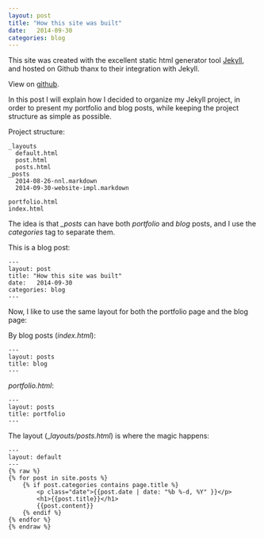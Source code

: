 ```yaml
---
layout: post
title: "How this site was built"
date:   2014-09-30
categories: blog
---
```


This site was created with the excellent static html generator tool [Jekyll][jekyll], and hosted on Github
thanx to their integration with Jekyll.

View on [github](https://github.com/mlundela/mlundela.github.io).

In this post I will explain how I decided to organize my Jekyll project, in order to present my portfolio and blog posts,
while keeping the project structure as simple as possible.

Project structure:

    _layouts
      default.html
      post.html
      posts.html
    _posts
      2014-08-26-nnl.markdown
      2014-09-30-website-impl.markdown

    portfolio.html
    index.html

The idea is that *_posts* can have both _portfolio_ and _blog_ posts, and I use the _categories_ tag to separate them.

This is a blog post:

    ---
    layout: post
    title: "How this site was built"
    date:   2014-09-30
    categories: blog
    ---

Now, I like to use the same layout for both the portfolio page and the blog page:

By blog posts (_index.html_):

    ---
    layout: posts
    title: blog
    ---

_portfolio.html_:

    ---
    layout: posts
    title: portfolio
    ---

The layout (__layouts/posts.html_) is where the magic happens:

    ---
    layout: default
    ---
    {% raw %}
    {% for post in site.posts %}
        {% if post.categories contains page.title %}
            <p class="date">{{post.date | date: "%b %-d, %Y" }}</p>
            <h1>{{post.title}}</h1>
            {{post.content}}
        {% endif %}
    {% endfor %}
    {% endraw %}


[jekyll]:    http://www.jekyllrb.com